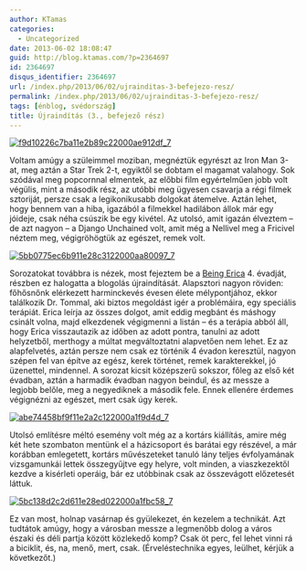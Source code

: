 ```yaml
---
author: KTamas
categories:
  - Uncategorized
date: 2013-06-02 18:08:47
guid: http://blog.ktamas.com/?p=2364697
id: 2364697
disqus_identifier: 2364697
url: /index.php/2013/06/02/ujrainditas-3-befejezo-resz/
permalink: /index.php/2013/06/02/ujrainditas-3-befejezo-resz/
tags: [énblog, svédország]
title: Újraindítás (3., befejező rész)
---
```


[<img src="/wp-content/uploads/2013/06/f9d10226c7ba11e2b89c22000ae912df_7.jpg" alt="f9d10226c7ba11e2b89c22000ae912df_7" width="612" height="612" class="aligncenter size-full wp-image-2364679" srcset="/wp-content/uploads/2013/06/f9d10226c7ba11e2b89c22000ae912df_7.jpg 612w, /wp-content/uploads/2013/06/f9d10226c7ba11e2b89c22000ae912df_7-150x150.jpg 150w, /wp-content/uploads/2013/06/f9d10226c7ba11e2b89c22000ae912df_7-300x300.jpg 300w" sizes="(max-width: 612px) 100vw, 612px" />](/wp-content/uploads/2013/06/f9d10226c7ba11e2b89c22000ae912df_7.jpg)

Voltam amúgy a szüleimmel moziban, megnéztük egyrészt az Iron Man 3-at, meg aztán a Star Trek 2-t, egyiktől se dobtam el magamat valahogy. Sok szódával meg popcornnal elmentek, az előbbi film egyértelműen jobb volt végülis, mint a második rész, az utóbbi meg ügyesen csavarja a régi filmek sztoriját, persze csak a legikonikusabb dolgokat átemelve. Aztán lehet, hogy bennem van a hiba, igazából a filmekkel hadilábon állok már egy jóideje, csak néha csúszik be egy kivétel. Az utolsó, amit igazán élveztem – de azt nagyon – a Django Unchained volt, amit még a Nellivel meg a Fricivel néztem meg, végigröhögtük az egészet, remek volt.

[<img src="/wp-content/uploads/2013/06/5bb0775ec6b911e28c3122000aa80097_7.jpg" alt="5bb0775ec6b911e28c3122000aa80097_7" width="612" height="612" class="aligncenter size-full wp-image-2364682" srcset="/wp-content/uploads/2013/06/5bb0775ec6b911e28c3122000aa80097_7.jpg 612w, /wp-content/uploads/2013/06/5bb0775ec6b911e28c3122000aa80097_7-150x150.jpg 150w, /wp-content/uploads/2013/06/5bb0775ec6b911e28c3122000aa80097_7-300x300.jpg 300w" sizes="(max-width: 612px) 100vw, 612px" />](/wp-content/uploads/2013/06/5bb0775ec6b911e28c3122000aa80097_7.jpg)

Sorozatokat továbbra is nézek, most fejeztem be a [Being Erica](http://en.wikipedia.org/wiki/Being_Erica) 4. évadját, részben ez halogatta a blogolás újraindítását. Alapsztori nagyon röviden: főhősnőnk elérkezett harminckevés évesen élete mélypontjához, ekkor találkozik Dr. Tommal, aki biztos megoldást igér a problémáira, egy speciális terápiát. Erica leírja az összes dolgot, amit eddig megbánt és máshogy csinált volna, majd elkezdenek végigmenni a listán – és a terápia abból áll, hogy Erica visszautazik az időben az adott pontra, tanulni az adott helyzetből, merthogy a múltat megváltoztatni alapvetően nem lehet. Ez az alapfelvetés, aztán persze nem csak ez történik 4 évadon keresztül, nagyon szépen fel van építve az egész, kerek történet, remek karakterekkel, jó üzenettel, mindennel. A sorozat kicsit középszerű sokszor, főleg az első két évadban, aztán a harmadik évadban nagyon beindul, és az messze a legjobb belőle, meg a negyediknek a második fele. Ennek ellenére érdemes végignézni az egészet, mert csak úgy kerek.

[<img src="/wp-content/uploads/2013/06/abe74458bf9f11e2a2c122000a1f9d4d_7.jpg" alt="abe74458bf9f11e2a2c122000a1f9d4d_7" width="612" height="612" class="aligncenter size-full wp-image-2364709" srcset="/wp-content/uploads/2013/06/abe74458bf9f11e2a2c122000a1f9d4d_7.jpg 612w, /wp-content/uploads/2013/06/abe74458bf9f11e2a2c122000a1f9d4d_7-150x150.jpg 150w, /wp-content/uploads/2013/06/abe74458bf9f11e2a2c122000a1f9d4d_7-300x300.jpg 300w" sizes="(max-width: 612px) 100vw, 612px" />](/wp-content/uploads/2013/06/abe74458bf9f11e2a2c122000a1f9d4d_7.jpg)

Utolsó említésre méltó esemény volt még az a kortárs kiállítás, amire még két hete szombaton mentünk el a házicsoport és barátai egy részével, a már korábban emlegetett, kortárs művészeteket tanuló lány teljes évfolyamának vizsgamunkái lettek összegyűjtve egy helyre, volt minden, a viaszkezektől kezdve a kisérleti operáig, bár ez utóbbinak csak az összevágott előzetesét láttuk.

[<img src="/wp-content/uploads/2013/06/5bc138d2c2d611e28ed022000a1fbc58_7.jpg" alt="5bc138d2c2d611e28ed022000a1fbc58_7" width="612" height="612" class="aligncenter size-full wp-image-2364685" srcset="/wp-content/uploads/2013/06/5bc138d2c2d611e28ed022000a1fbc58_7.jpg 612w, /wp-content/uploads/2013/06/5bc138d2c2d611e28ed022000a1fbc58_7-150x150.jpg 150w, /wp-content/uploads/2013/06/5bc138d2c2d611e28ed022000a1fbc58_7-300x300.jpg 300w" sizes="(max-width: 612px) 100vw, 612px" />](/wp-content/uploads/2013/06/5bc138d2c2d611e28ed022000a1fbc58_7.jpg)

Ez van most, holnap vasárnap és gyülekezet, én kezelem a technikát. Azt tudtátok amúgy, hogy a városban messze a legmenőbb dolog a város északi és déli partja között közlekedő komp? Csak öt perc, fel lehet vinni rá a biciklit, és, na, menő, mert, csak. (Érveléstechnika egyes, leülhet, kérjük a következőt.)
